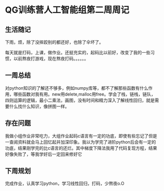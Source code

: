 # QG训练营人工智能组第二周周记

## 生活随记

下雨，烦，除了没摔跤别的都还好，也除了伞坏了。

每天就是打码，上课，做作业。还挺充实的，起码比以前好，改变了我的一些习惯，以前熬夜打游戏，现在熬夜打码。。。。。。

## 一周总结

对python知识的了解还不够多，例如numpy库等，都不了解那些函数有什么作用，哪些函数对我有用。new用delete,malloc用free。学会了栈，链栈，链队，四则运算的逻辑，最小二乘法，画图，没有时间和精力深入了解线性回归，就是需要什么找什么知识，像拼图一样。



## 存在问题

我做小组作业非常吃力，大组作业起码c语言有一定的功底，即使有些忘记了但是一查阅资料就会马上回忆起并加深印象。我以为学完了进阶python后会有一定的功底，结果刚学完的比c语言的还烂。其中梯度下降法我用了代码复现方程，结果好像失败了，等我学好后一定回来修好它

## 下周规划

完成作业，认真学习python，学习线性回归，打码，少熬夜o.O